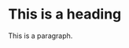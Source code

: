 <link rel="stylesheet" type="text/css" href="https://abelovgit.github.io/tst/styles.css"></link>

<h1>This is a heading</h1>
<p>This is a paragraph.</p>
